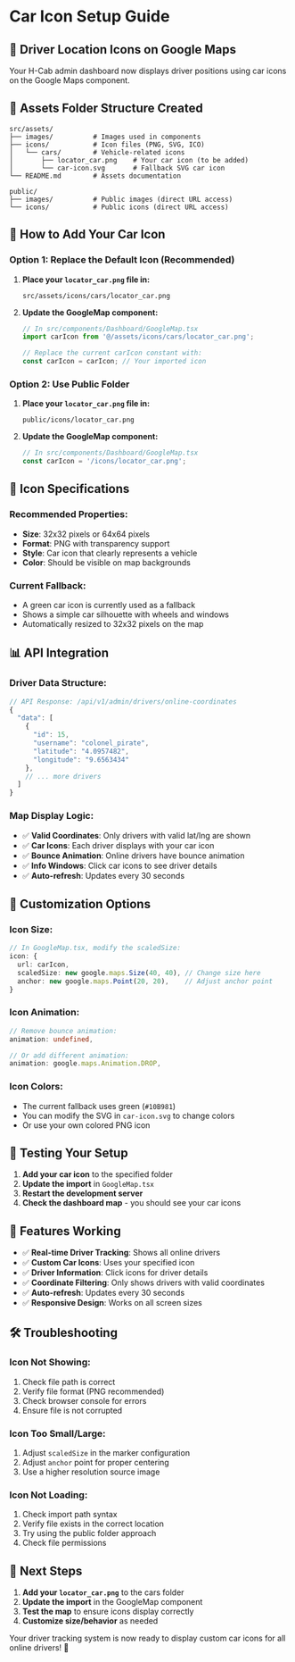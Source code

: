 # Car Icon Setup Guide

## 🚗 **Driver Location Icons on Google Maps**

Your H-Cab admin dashboard now displays driver positions using car icons on the Google Maps component.

## 📁 **Assets Folder Structure Created**

```
src/assets/
├── images/          # Images used in components
├── icons/           # Icon files (PNG, SVG, ICO)
│   └── cars/        # Vehicle-related icons
│       ├── locator_car.png    # Your car icon (to be added)
│       └── car-icon.svg       # Fallback SVG car icon
└── README.md        # Assets documentation

public/
├── images/          # Public images (direct URL access)
└── icons/           # Public icons (direct URL access)
```

## 🎯 **How to Add Your Car Icon**

### **Option 1: Replace the Default Icon (Recommended)**

1. **Place your `locator_car.png` file in:**
   ```
   src/assets/icons/cars/locator_car.png
   ```

2. **Update the GoogleMap component:**
   ```typescript
   // In src/components/Dashboard/GoogleMap.tsx
   import carIcon from '@/assets/icons/cars/locator_car.png';
   
   // Replace the current carIcon constant with:
   const carIcon = carIcon; // Your imported icon
   ```

### **Option 2: Use Public Folder**

1. **Place your `locator_car.png` file in:**
   ```
   public/icons/locator_car.png
   ```

2. **Update the GoogleMap component:**
   ```typescript
   // In src/components/Dashboard/GoogleMap.tsx
   const carIcon = '/icons/locator_car.png';
   ```

## 🎨 **Icon Specifications**

### **Recommended Properties:**
- **Size**: 32x32 pixels or 64x64 pixels
- **Format**: PNG with transparency support
- **Style**: Car icon that clearly represents a vehicle
- **Color**: Should be visible on map backgrounds

### **Current Fallback:**
- A green car icon is currently used as a fallback
- Shows a simple car silhouette with wheels and windows
- Automatically resized to 32x32 pixels on the map

## 📊 **API Integration**

### **Driver Data Structure:**
```typescript
// API Response: /api/v1/admin/drivers/online-coordinates
{
  "data": [
    {
      "id": 15,
      "username": "colonel_pirate",
      "latitude": "4.0957482",
      "longitude": "9.6563434"
    },
    // ... more drivers
  ]
}
```

### **Map Display Logic:**
- ✅ **Valid Coordinates**: Only drivers with valid lat/lng are shown
- ✅ **Car Icons**: Each driver displays with your car icon
- ✅ **Bounce Animation**: Online drivers have bounce animation
- ✅ **Info Windows**: Click car icons to see driver details
- ✅ **Auto-refresh**: Updates every 30 seconds

## 🔧 **Customization Options**

### **Icon Size:**
```typescript
// In GoogleMap.tsx, modify the scaledSize:
icon: {
  url: carIcon,
  scaledSize: new google.maps.Size(40, 40), // Change size here
  anchor: new google.maps.Point(20, 20),    // Adjust anchor point
}
```

### **Icon Animation:**
```typescript
// Remove bounce animation:
animation: undefined,

// Or add different animation:
animation: google.maps.Animation.DROP,
```

### **Icon Colors:**
- The current fallback uses green (`#10B981`)
- You can modify the SVG in `car-icon.svg` to change colors
- Or use your own colored PNG icon

## 🚀 **Testing Your Setup**

1. **Add your car icon** to the specified folder
2. **Update the import** in `GoogleMap.tsx`
3. **Restart the development server**
4. **Check the dashboard map** - you should see your car icons

## 📱 **Features Working**

- ✅ **Real-time Driver Tracking**: Shows all online drivers
- ✅ **Custom Car Icons**: Uses your specified icon
- ✅ **Driver Information**: Click icons for driver details
- ✅ **Coordinate Filtering**: Only shows drivers with valid coordinates
- ✅ **Auto-refresh**: Updates every 30 seconds
- ✅ **Responsive Design**: Works on all screen sizes

## 🛠️ **Troubleshooting**

### **Icon Not Showing:**
1. Check file path is correct
2. Verify file format (PNG recommended)
3. Check browser console for errors
4. Ensure file is not corrupted

### **Icon Too Small/Large:**
1. Adjust `scaledSize` in the marker configuration
2. Adjust `anchor` point for proper centering
3. Use a higher resolution source image

### **Icon Not Loading:**
1. Check import path syntax
2. Verify file exists in the correct location
3. Try using the public folder approach
4. Check file permissions

## 📝 **Next Steps**

1. **Add your `locator_car.png`** to the cars folder
2. **Update the import** in the GoogleMap component
3. **Test the map** to ensure icons display correctly
4. **Customize size/behavior** as needed

Your driver tracking system is now ready to display custom car icons for all online drivers! 🎉
